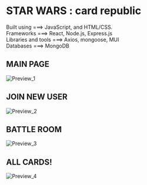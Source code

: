 # STAR WARS : card republic

Built using ===> JavaScript, and HTML/CSS. \
Frameworks ===> React, Node.js, Express.js \
Libraries and tools ===> Axios, mongoose, MUI \
Databases ===> MongoDB 

## MAIN PAGE
![Preview_1](https://user-images.githubusercontent.com/56549003/229493105-cdfdb36e-4555-43f7-9d49-873c0a71aa06.jpg)

## JOIN NEW USER
![Preview_2](https://user-images.githubusercontent.com/56549003/229493123-ce2878f3-561b-4ada-a9e0-f994a2f0d9a5.jpg)

## BATTLE ROOM
![Preview_3](https://user-images.githubusercontent.com/56549003/229493376-9d9b8208-1de5-40a1-9f69-8448ab40d2e3.jpg)

## ALL CARDS!
![Preview_4](https://user-images.githubusercontent.com/56549003/229493442-fee80c54-51f5-48b1-b8ec-4e3066e75bca.jpg)
